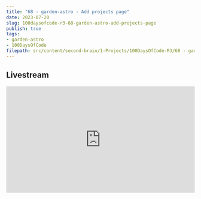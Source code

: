 ```yaml
---
title: "68 - garden-astro - Add projects page"
date: 2023-07-20
slug: 100daysofcode-r3-68-garden-astro-add-projects-page
publish: true
tags:
- garden-astro
- 100DaysOfCode 
filepath: src/content/second-brain/1-Projects/100DaysOfCode-R3/68 - garden-astro - Add projects page.md
---
```


## Livestream

<iframe width="100%" style="aspect-ratio: 16 / 9;" src="https://www.youtube.com/embed/U-Ufq2y3Qew" title="YouTube video player" frameborder="0" allow="accelerometer; autoplay; clipboard-write; encrypted-media; gyroscope; picture-in-picture; web-share" allowfullscreen></iframe>
